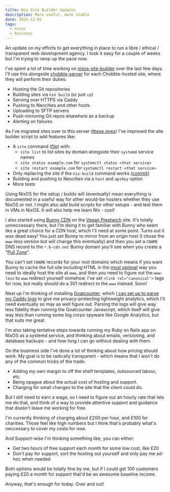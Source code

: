 ```yaml
---
title: Nix Site Builder Updates
description: More useful, more stable
date: 2024-12-02
tags:
  - nixos
  - business
---
```


An update on my efforts to get everything in place to run a libre / ethical / transparent web development agency. I took it easy for a couple of weeks but I'm trying to ramp up the pace now.

I've spent a lot of time working on [nixos-site-builder](https://git.chobble.com/chobble/nixos-site-builder/) over the last few days. I'll use this alongside [chobble-server](https://git.chobble.com/chobble/chobble-server) for each Chobble-hosted site, where they will perform their duties:

- Hosting the Git repositories
- Building sites via `nix build` (or just `cp`)
- Serving over HTTPS via Caddy
- Pushing to Neocities and other hosts
- Uploading to SFTP servers
- Push-mirroring Git repos elsewhere as a backup
- Alerting on failures

As I've migrated sites over to this server ([these ones](https://git.chobble.com/hosted-by-chobble)) I've improved the site builder script to add features like:

- A `site` command ([file](https://git.chobble.com/chobble/nixos-site-builder/src/branch/main/lib/mkSiteCommands.nix)) with:
  - `site list` to list sites by domain alongside their `systemd` service names
  - `site status example.com` for `systemctl status <that service>`
  - `site restart example.com` for `systemctl restart <that service>`
- Only replacing the site if the `nix-build` command works ([commit](https://git.chobble.com/chobble/nixos-site-builder/commit/b6f7734d556ed14f1c55c6cc4df08ab1d14cd445))
- Building and pushing to Neocities via a `host` and `apiKey` option
- More tests

Using NixOS for the setup / builds will (eventually) mean everything is documented in a useful way for other would-be hosters whether they use NixOS or not. I might also add build scripts for other setups - and test them in VMs in NixOS. It will also help me learn Nix - cool!

I also started using [Bunny CDN](https://bunny.net/) on the [Vegan Prestwich](https://www.veganprestwich.co.uk) site. It's totally unneccessary there, but I'm doing it to get familiar with Bunny who seem like a great choice for a CDN host, which I'll need at some point. Turns out it was dead easy! You just set Bunny to mirror from an origin host (I chose the `www`-less version but will change this eventually) and then you set a `CNAME` DNS record to the `*.b-cdn.net` Bunny domain you'll see when you create a "[Pull Zone](https://dash.bunny.net/cdn)".

You can't set `CNAME` records for your root domains which means if you want Bunny to cache the full site including HTML in the [most optimal](https://bunny.net/blog/how-aname-dns-records-affect-cdn-routing/) way you need to ideally host the site at `www`, and then you need to figure out the `www-less` to `www` redirect yourself somehow. I've set `<link rel="canonical">` tags for now, but really should do a 301 redirect to the `www` instead. Soon!

Next up I'm thinking of installing [Goatcounter](https://www.goatcounter.com), which [I can set up to parse my Caddy logs](https://www.apalrd.net/posts/2023/studio_website/#goatcounter-service) to give me privacy-protecting lightweight analytics, which I'll need eventually so may as well figure out. Parsing the logs will give way less fidelity than running the Goatcounter Javascript, which itself will give way less than running some big corpo spyware like Google Analytics, but that suits me great.

I'm also taking tentative steps towards running my Ruby on Rails app on NixOS as a systemd service, and thinking about emails, versioning, and database backups - and how long I can go without dealing with them.

On the business side I've done a lot of thinking about how pricing should work. My goal is to be radically transparent - which means that I won't do any of the common tricks of the trade:

- Adding my own margin to off the shelf templates, outsourced labour, etc.
- Being opague about the actual cost of hosting and support.
- Charging for small changes to the site that the client could do.

But I still need to earn a wage, so I need to figure out an hourly rate that lets me do that, and think of a way to provide attentive support and guidance that doesn't leave me working for free.

I'm currently thinking of charging about £200 per hour, and £100 for charities. Those feel like high numbers but I think that's probably what's neccessary to cover my costs for now.

And Support-wise I'm thinking something like, you can either:

- Get two hours of free support each month for some low cost, like £20
- Don't pay for support, sort the hosting out yourself and only pay me ad-hoc when needed

Both options would be totally fine by me, but if I could get 100 customers paying £20 a month for support that'd be an awesome baseline income.

Anyway, that's enough for today. Over and out!
